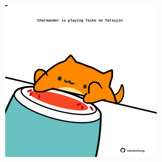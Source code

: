 <!-- built at 26/08/2023, 22:00:51 UTC -->
<p align="center">
  <img width="500" height="500" src="./ReadmeImage.svg">
</p>
